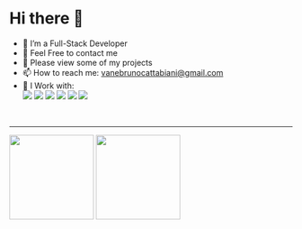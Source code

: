 ### <h1>Hi there 👋</h1>

- 🌱 I’m a Full-Stack Developer
- 💬 Feel Free to contact me
- 👀 Please view some of my projects
- 📫 How to reach me: vanebrunocattabiani@gmail.com
- 🤔 I Work with: <br> <image src="https://camo.githubusercontent.com/6dd33307985a08dbef2d2478465fa92f65bd78e45395693e9750582b1cd88055/68747470733a2f2f696d672e736869656c64732e696f2f62616467652f2d48544d4c2d4533344632363f7374796c653d666c61742d737175617265266c6f676f3d68746d6c35266c6f676f436f6c6f723d7768697465" />
  <image src="https://camo.githubusercontent.com/404c4161e21391af6d3d3d0585e8f6449f0f0875c1239c6bc363d7dcd46d7b6e/68747470733a2f2f696d672e736869656c64732e696f2f62616467652f2d4353532d3135373242363f7374796c653d666c61742d737175617265266c6f676f3d43535333266c6f676f436f6c6f723d7768697465" />
  <image src="https://camo.githubusercontent.com/a75b02799d851a916c5f5343a61d19a45015eaa277580f99009904d03a4ee005/68747470733a2f2f696d672e736869656c64732e696f2f62616467652f2d426f6f7473747261702d3536334437433f7374796c653d666c61742d737175617265266c6f676f3d626f6f747374726170266c6f676f436f6c6f723d7768697465">
  <image src="https://camo.githubusercontent.com/015c32260d0323c7700acd164475eec6d492a832aba6dc1856353455335aa3ae/68747470733a2f2f696d672e736869656c64732e696f2f62616467652f2d4a6176615363726970742d4637444631453f7374796c653d666c61742d737175617265266c6f676f3d6a617661736372697074266c6f676f436f6c6f723d323232">
  <image src="https://camo.githubusercontent.com/533da8800843b57b91a3227ce7d151ca865a0eeaae675715e209c0092314fa96/68747470733a2f2f696d672e736869656c64732e696f2f62616467652f2d52656163742d3435623864383f7374796c653d666c61742d737175617265266c6f676f3d7265616374266c6f676f436f6c6f723d7768697465">
  <image src="https://camo.githubusercontent.com/425d14e7ceaf18d8bb8e9bf17cd1a270c928c888b9ee4abe84a3bc8a5b3122fe/68747470733a2f2f696d672e736869656c64732e696f2f62616467652f2d4e6f64656a732d3433383533643f7374796c653d666c61742d737175617265266c6f676f3d4e6f64652e6a73266c6f676f436f6c6f723d7768697465">
<br/>
    <hr/>
    <div>
  <image height="150px" src="https://github-readme-stats.vercel.app/api?username=C-Vane&hide=issues&show_icons=true&hide_border=true&theme=slateorange">
  <image height="150px" src="https://github-readme-stats.vercel.app/api/top-langs/?username=C-Vane&layout=compact&&theme=slateorange&&hide_border=true">
<div>
